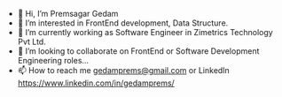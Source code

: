 - 👋 Hi, I’m Premsagar Gedam
- 👀 I’m interested in FrontEnd development, Data Structure.
- 🌱 I’m currently working as Software Engineer in Zimetrics Technology Pvt Ltd. 
- 💞️ I’m looking to collaborate on FrontEnd or Software Development Engineering roles...
- 📫 How to reach me gedamprems@gmail.com or LinkedIn https://www.linkedin.com/in/gedamprems/

<!---
gedaprems/gedaprems is a ✨ special ✨ repository because its `README.md` (this file) appears on your GitHub profile.
You can click the Preview link to take a look at your changes.
--->
